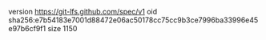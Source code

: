 version https://git-lfs.github.com/spec/v1
oid sha256:e7b54183e7001d88472e06ac50178cc75cc9b3ce7996ba33996e45e97b6cf9f1
size 1150
